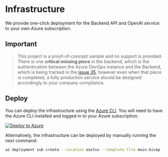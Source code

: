 # Infrastructure

We provide one-click deployment for the Backend API and OpenAI service to your own Azure subscription.

## Important

> This project is a proof-of-concept sample and no support is provided. There is one **critical missing piece** in the backend, which is the authentication between the Azure DevOps instance and the Backend, which is being tracked in the [issue 35](https://github.com/microsoft/azure-devops-copilot/issues/35), however even when that piece is completed, a fully production service should be designed accordingly to your company compliance.

## Deploy

You can deploy the infrastructure using the [Azure CLI](https://learn.microsoft.com/en-us/cli/azure/install-azure-cli). You will need to have the Azure CLI installed and logged in to your Azure subscription.

[![Deploy to Azure](https://aka.ms/deploytoazurebutton)](https://portal.azure.com/#create/Microsoft.Template/uri/https%3A%2F%2Fraw.githubusercontent.com%2FAzure-Samples%2Fazure-devops-copilot-extension%2Fmain%2Finfra%2Fazure-deploy.json)

Alternatively, the infrastructure can be deployed by manually running the next command:

```sh
az deployment sub create --location eastus --template-file main.bicep
```
